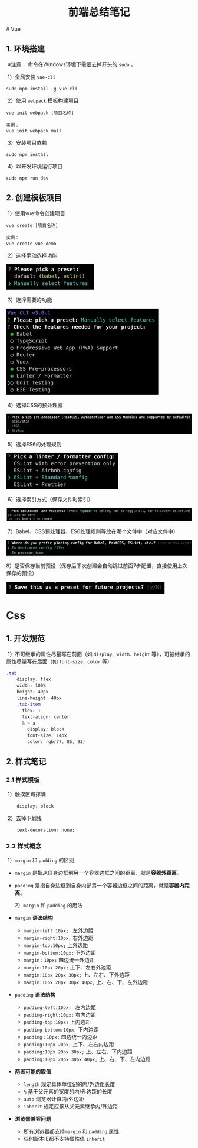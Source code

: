 <h1 style="font-weight:bold;"><center>前端总结笔记</center></h1>
# Vue

## 1. 环境搭建

​		※注意： 命令在Windows环境下需要去掉开头的 `sudo` 。

​		1）全局安装 `vue-cli` 

````shell
sudo npm install -g vue-cli
````

​		2）使用 `webpack` 模板构建项目

````
vue init webpack [项目名称]

实例：
vue init webpack mall
````

​		3）安装项目依赖

````shell
sudo npm install
````

​		4）以开发环境运行项目

````shell
sudo npm run dev
````

## 2. 创建模板项目

​		1）使用vue命令创建项目

````
vue create [项目名称]

实例：
vue create vue-demo
````

​		2）选择手动选择功能

![1583304247130](assets/1583304247130.png)

​		3）选择需要的功能

![1583304224267](assets/1583304224267.png)

​		4）选择CSS的预处理器

![1583304274711](assets/1583304274711.png)

​		5）选择ES6的处理规则

![1583304304863](assets/1583304304863.png)

​		6）选择索引方式（保存文件时索引）

![1583304342200](assets/1583304342200.png)

​		7）Babel、CSS预处理器、ES6处理规则等放在哪个文件中（对应文件中）

![1583304414258](assets/1583304414258.png)

​		8）是否保存当前预设（保存后下次创建会自动跳过前面7步配置，直接使用上次保存的预设）

![1583304492576](assets/1583304492576.png)

# Css

## 1. 开发规范

​		1）不可继承的属性尽量写在前面（如 `display、width、height` 等），可被继承的属性尽量写在后面（如 `font-size、color` 等）

````css
.tab
    display: flex
    width: 100%
    height: 40px
    line-height: 40px
    .tab-item
      flex: 1
      text-align: center
      & > a
        display: block
        font-size: 14px
        color: rgb(77, 85, 93)
````

## 2. 样式笔记

### 2.1 样式模板

​		1）触摸区域撑满

````css
	display: block
````

​		2）去掉下划线

````css
	text-decoration: none;
````

### 2.2 样式概念

​		1）`margin` 和 `padding` 的区别

- `margin` 是指从自身边框到另一个容器边框之间的距离，就是**容器外距离**。

- `padding` 是指自身边框到自身内部另一个容器边框之间的距离，就是**容器内距离**。

  2）`margin` 和 `padding` 的用法

- `margin` **语法结构**
  - `margin-left:10px; ` 左外边距
  - `margin-right:10px;` 右外边距
  - `margin-top:10px;` 上外边距
  - `margin-bottom:10px;` 下外边距
  - `margin：10px;` 四边统一外边距
  - `margin:10px 20px;` 上下、左右外边距
  - `margin:10px 20px 30px;` 上、左右、下外边距
  - `margin:10px 20px 30px 40px;` 上、右、下、左外边距
- `padding` **语法结构**
  - `padding-left:10px; ` 左内边距
  - `padding-right:10px;` 右内边距
  - `padding-top:10px;` 上内边距
  - `padding-bottom:10px;` 下内边距
  - `padding：10px;` 四边统一内边距
  - `padding:10px 20px;` 上下、左右内边距
  - `padding:10px 20px 30px;` 上、左右、下内边距
  - `padding:10px 20px 30px 40px;` 上、右、下、左内边距
- **两者可能的取值**
  - `length` 规定具体单位记的内/外边距长度
  - `%`  基于父元素的宽度的内/外边距的长度
  - `auto`  浏览器计算内/外边距
  - `inherit` 规定应该从父元素继承内/外边距
- **浏览器兼容问题**
  - 所有浏览器都支持`margin` 和 `padding` 属性
  - 任何版本IE都不支持属性值 `inherit`

